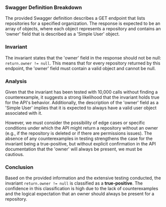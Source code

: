 ### Swagger Definition Breakdown
The provided Swagger definition describes a GET endpoint that lists repositories for a specified organization. The response is expected to be an array of objects, where each object represents a repository and contains an 'owner' field that is described as a 'Simple User' object.

### Invariant
The invariant states that the 'owner' field in the response should not be null: `return.owner != null`. This means that for every repository returned by this endpoint, the 'owner' field must contain a valid object and cannot be null.

### Analysis
Given that the invariant has been tested with 10,000 calls without finding a counterexample, it suggests a strong likelihood that the invariant holds true for the API's behavior. Additionally, the description of the 'owner' field as a 'Simple User' implies that it is expected to always have a valid user object associated with it. 

However, we must consider the possibility of edge cases or specific conditions under which the API might return a repository without an owner (e.g., if the repository is deleted or if there are permissions issues). The absence of any counterexamples in testing strengthens the case for the invariant being a true-positive, but without explicit confirmation in the API documentation that the 'owner' will always be present, we must be cautious.

### Conclusion
Based on the provided information and the extensive testing conducted, the invariant `return.owner != null` is classified as a **true-positive**. The confidence in this classification is high due to the lack of counterexamples and the logical expectation that an owner should always be present for a repository.
